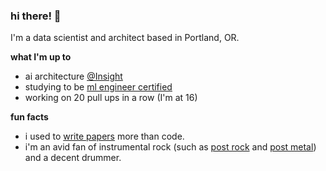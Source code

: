 ### hi there! 👋

I'm a data scientist and architect based in Portland, OR.

**what I'm up to**

* ai architecture [@Insight](https://www.insight.com/en_US/home.html)
* studying to be [ml engineer certified](https://cloud.google.com/learn/certification/guides/machine-learning-engineer)
* working on 20 pull ups in a row (I'm at 16)

**fun facts**

* i used to [write papers](https://scholar.google.com/citations?user=jJ7QcqsAAAAJ&hl=en) more than code.
* i'm an avid fan of instrumental rock (such as [post rock](https://en.wikipedia.org/wiki/Post-rock) and [post metal](https://en.wikipedia.org/wiki/Post-metal)) and a decent drummer.
